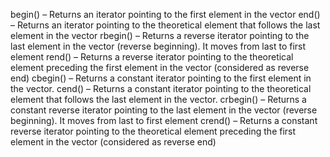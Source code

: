 begin() – Returns an iterator pointing to the first element in the vector
end() – Returns an iterator pointing to the theoretical element that follows the last element in the vector
rbegin() – Returns a reverse iterator pointing to the last element in the vector (reverse beginning). It moves from last to first element
rend() – Returns a reverse iterator pointing to the theoretical element preceding the first element in the vector (considered as reverse end)
cbegin() – Returns a constant iterator pointing to the first element in the vector.
cend() – Returns a constant iterator pointing to the theoretical element that follows the last element in the vector.
crbegin() – Returns a constant reverse iterator pointing to the last element in the vector (reverse beginning). It moves from last to first element
crend() – Returns a constant reverse iterator pointing to the theoretical element preceding the first element in the vector (considered as reverse end)